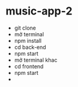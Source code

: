 # music-app-2
- git clone 
- mở terminal
- npm install
- cd back-end
- npm start
- mở terminal khac
- cd frontend
- npm start
- 
